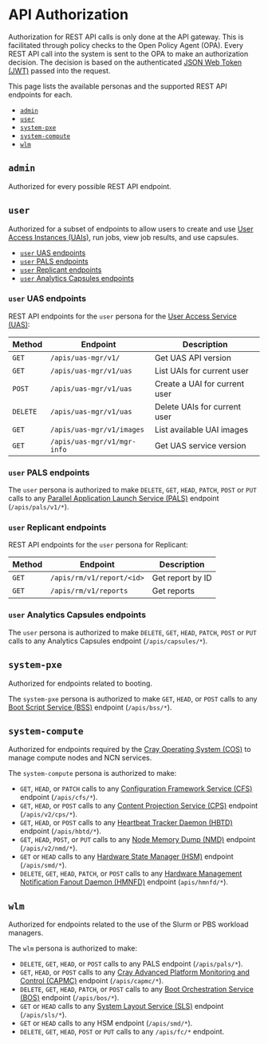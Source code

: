# API Authorization

Authorization for REST API calls is only done at the API gateway. This is facilitated through policy checks to the Open Policy Agent \(OPA\).
Every REST API call into the system is sent to the OPA to make an authorization decision.
The decision is based on the authenticated [JSON Web Token (JWT)](../../glossary.md#json-web-token-jwt) passed into the request.

This page lists the available personas and the supported REST API endpoints for each.

- [`admin`](#admin)
- [`user`](#user)
- [`system-pxe`](#system-pxe)
- [`system-compute`](#system-compute)
- [`wlm`](#wlm)

## `admin`

Authorized for every possible REST API endpoint.

## `user`

Authorized for a subset of endpoints to allow users to create and use [User Access Instances (UAIs)](../../glossary.md#user-access-instance-uai),
run jobs, view job results, and use capsules.

- [`user` UAS endpoints](#user-uas-endpoints)
- [`user` PALS endpoints](#user-pals-endpoints)
- [`user` Replicant endpoints](#user-replicant-endpoints)
- [`user` Analytics Capsules endpoints](#user-analytics-capsules-endpoints)

### `user` UAS endpoints

REST API endpoints for the `user` persona for the [User Access Service (UAS)](../../glossary.md#user-access-service-uas):

| Method   | Endpoint                    | Description |
| -------- | --------------------------- | ----------- |
| `GET`    | `/apis/uas-mgr/v1/`         | Get UAS API version |
| `GET`    | `/apis/uas-mgr/v1/uas`      | List UAIs for current user |
| `POST`   | `/apis/uas-mgr/v1/uas`      | Create a UAI for current user |
| `DELETE` | `/apis/uas-mgr/v1/uas`      | Delete UAIs for current user |
| `GET`    | `/apis/uas-mgr/v1/images`   | List available UAI images |
| `GET`    | `/apis/uas-mgr/v1/mgr-info` | Get UAS service version |

### `user` PALS endpoints

The `user` persona is authorized to make `DELETE`, `GET`, `HEAD`, `PATCH`, `POST` or `PUT` calls to any
[Parallel Application Launch Service (PALS)](../../glossary.md#parallel-application-launch-service-pals) endpoint (`/apis/pals/v1/*`).

### `user` Replicant endpoints

REST API endpoints for the `user` persona for Replicant:

| Method   | Endpoint                    | Description |
| -------- | --------------------------- | ----------- |
| `GET`    | `/apis/rm/v1/report/<id>`   | Get report by ID |
| `GET`    | `/apis/rm/v1/reports`       | Get reports |

### `user` Analytics Capsules endpoints

The `user` persona is authorized to make `DELETE`, `GET`, `HEAD`, `PATCH`, `POST` or `PUT` calls to any Analytics Capsules endpoint (`/apis/capsules/*`).

## `system-pxe`

Authorized for endpoints related to booting.

The `system-pxe` persona is authorized to make `GET`, `HEAD`, or `POST` calls to any [Boot Script Service (BSS)](../../glossary.md#boot-script-service-bss) endpoint (`/apis/bss/*`).

## `system-compute`

Authorized for endpoints required by the [Cray Operating System (COS)](../../glossary.md#cray-operating-system-cos) to manage compute nodes and NCN services.

The `system-compute` persona is authorized to make:

- `GET`, `HEAD`, or `PATCH` calls to any [Configuration Framework Service (CFS)](../../glossary.md#configuration-framework-service-cfs) endpoint (`/apis/cfs/*`).
- `GET`, `HEAD`, or `POST` calls to any [Content Projection Service (CPS)](../../glossary.md#content-projection-service-cps) endpoint (`/apis/v2/cps/*`).
- `GET`, `HEAD`, or `POST` calls to any [Heartbeat Tracker Daemon (HBTD)](../../glossary.md#heartbeat-tracker-daemon-hbtd) endpoint (`/apis/hbtd/*`).
- `GET`, `HEAD`, `POST`, or `PUT` calls to any [Node Memory Dump (NMD)](../../glossary.md#node-memory-dump-nmd) endpoint (`/apis/v2/nmd/*`).
- `GET` or `HEAD` calls to any [Hardware State Manager (HSM)](../../glossary.md#hardware-state-manager-hsm) endpoint (`/apis/smd/*`).
- `DELETE`, `GET`, `HEAD`, `PATCH`, or `POST` calls to any
  [Hardware Management Notification Fanout Daemon (HMNFD)](../../glossary.md#hardware-management-notification-fanout-daemon-hmnfd) endpoint (`apis/hmnfd/*`).

## `wlm`

Authorized for endpoints related to the use of the Slurm or PBS workload managers.

The `wlm` persona is authorized to make:

- `DELETE`, `GET`, `HEAD`, or `POST` calls to any PALS endpoint (`/apis/pals/*`).
- `GET`, `HEAD`, or `POST` calls to any [Cray Advanced Platform Monitoring and Control (CAPMC)](../../glossary.md#cray-advanced-platform-monitoring-and-control-capmc)
  endpoint (`/apis/capmc/*`).
- `DELETE`, `GET`, `HEAD`, `PATCH`, or `POST` calls to any [Boot Orchestration Service (BOS)](../../glossary.md#boot-orchestration-service-bos) endpoint (`/apis/bos/*`).
- `GET` or `HEAD` calls to any [System Layout Service (SLS)](../../glossary.md#system-layout-service-sls) endpoint (`/apis/sls/*`).
- `GET` or `HEAD` calls to any HSM endpoint (`/apis/smd/*`).
- `DELETE`, `GET`, `HEAD`, `POST` or `PUT` calls to any `/apis/fc/*` endpoint.
